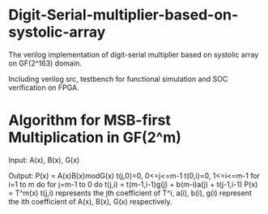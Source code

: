 # Digit-Serial-multiplier-based-on-systolic-array
The verilog implementation of digit-serial multiplier based on systolic array on GF(2^163) domain.

Including verilog src, testbench for functional simulation and SOC verification on FPGA.

# Algorithm for MSB-first Multiplication in GF(2^m)
Input: A(x), B(x), G(x)

Output: P(x) = A(x)B(x)modG(x)
t(j,0)=0, 0<=j<=m-1
t(0,i)=0, 1<=i<=m-1
for i=1 to m do
	for j=m-1 to 0 do
      t(j,i) = t(m-1,i-1)g(j) + b(m-i)a(j) + t(j-1,i-1)
P(x) = T^m(x)
t(j,i) represents the jth coefficient of T^i, a(i), b(i), g(i) represent the ith coefficient of A(x), B(x), G(x) respectively.
		 
 
